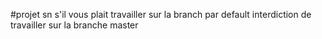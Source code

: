 #projet sn
s'il vous plait travailler sur la branch par default
interdiction de travailler sur la branche master